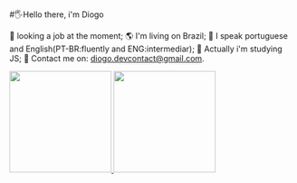 #🖐️Hello there, i'm Diogo

🔭 looking a job at the moment;
🌎 I'm living on Brazil;
💬 I speak portuguese and English(PT-BR:fluently and ENG:intermediar);
🌱 Actually i'm studying JS;
📧 Contact me on: diogo.devcontact@gmail.com.

<div>
  <a href="https://github.com/Diogo-ux">
  <img height="180em" src="https://github-readme-stats.vercel.app/api?username=Diogo-ux&show__icons=true&theme=dracula&include_all_commits=true&count_private=true"/>
  <img height="180em" src="https://github-readme-stats.vercel.app/api/top-langs/?username=Diogo-ux&layout=compact&langs_count16&theme=dracula"/>
</div>
